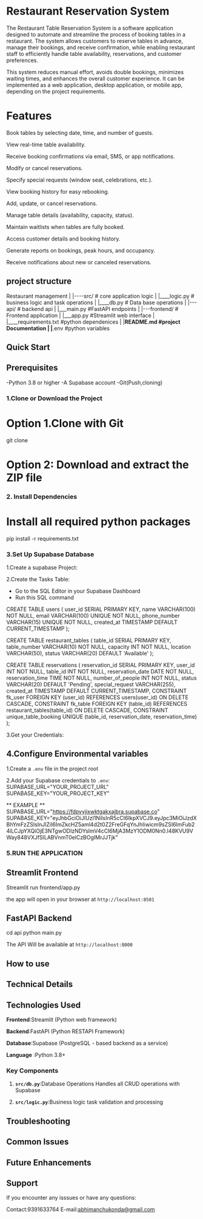 # Restaurant Reservation System

The Restaurant Table Reservation System is a software application designed to automate and streamline the process of booking tables in a restaurant. The system allows customers to reserve tables in advance, manage their bookings, and receive confirmation, while enabling restaurant staff to efficiently handle table availability, reservations, and customer preferences.

This system reduces manual effort, avoids double bookings, minimizes waiting times, and enhances the overall customer experience. It can be implemented as a web application, desktop application, or mobile app, depending on the project requirements.

# Features
Book tables by selecting date, time, and number of guests.

View real-time table availability.

Receive booking confirmations via email, SMS, or app notifications.

Modify or cancel reservations.

Specify special requests (window seat, celebrations, etc.).

View booking history for easy rebooking.

Add, update, or cancel reservations.

Manage table details (availability, capacity, status).

Maintain waitlists when tables are fully booked.

Access customer details and booking history.

Generate reports on bookings, peak hours, and occupancy.

Receive notifications about new or canceled reservations.


## project structure

Restaurant management 
|
|----src/               # core application  logic
|     |____logic.py      # business logic and task
operations
|     |____db.py         # Data base operations
|
|---api/                # backend api
|    |___main.py        #FastAPI endpoints
|
|---frontend/           # Frontend application
|      |___app.py       #Streamlit web interface
|
|____requirements.txt   #python dependenices
|
|____README.md          #project Documentation
|
|____.env    #python variables

## Quick Start

## Prerequisites

-Python 3.8 or higher
-A Supabase account
-Git(Push,cloning)

### 1.Clone or Download the Project
# Option 1.Clone with Git
git clone<Repository-url>

# Option 2: Download and extract the ZIP file

### 2. Install Dependencies

# Install all required python packages
pip install -r requirements.txt

### 3.Set Up Supabase Database

1.Create a supabase Project:

2.Create the Tasks Table:

- Go to the SQL Editor in your Supabase Dashboard
- Run this SQL command

CREATE TABLE users (
    user_id SERIAL PRIMARY KEY,
    name VARCHAR(100) NOT NULL,
    email VARCHAR(100) UNIQUE NOT NULL,
    phone_number VARCHAR(15) UNIQUE NOT NULL,
    created_at TIMESTAMP DEFAULT CURRENT_TIMESTAMP
);


CREATE TABLE restaurant_tables (
    table_id SERIAL PRIMARY KEY,
    table_number VARCHAR(10) NOT NULL,
    capacity INT NOT NULL,
    location VARCHAR(50),
    status VARCHAR(20) DEFAULT 'Available'
);


CREATE TABLE reservations (
    reservation_id SERIAL PRIMARY KEY,
    user_id INT NOT NULL,
    table_id INT NOT NULL,
    reservation_date DATE NOT NULL,
    reservation_time TIME NOT NULL,
    number_of_people INT NOT NULL,
    status VARCHAR(20) DEFAULT 'Pending',
    special_request VARCHAR(255),
    created_at TIMESTAMP DEFAULT CURRENT_TIMESTAMP,
    CONSTRAINT fk_user FOREIGN KEY (user_id)
        REFERENCES users(user_id) ON DELETE CASCADE,
    CONSTRAINT fk_table FOREIGN KEY (table_id)
        REFERENCES restaurant_tables(table_id) ON DELETE CASCADE,
    CONSTRAINT unique_table_booking UNIQUE (table_id, reservation_date, reservation_time)
);


3.Get your Credentials:

## 4.Configure Environmental variables

1.Create a `.env` file in the project root

2.Add your Supabase credentials to `.env`:
  SUPABASE_URL="YOUR_PROJECT_URL"
  SUPABASE_KEY="YOUR_PROJECT_KEY"

  ** EXAMPLE **
  SUPABASE_URL="https://fdpvyjixwktgakxajbra.supabase.co"
  SUPABASE_KEY="eyJhbGciOiJIUzI1NiIsInR5cCI6IkpXVCJ9.eyJpc3MiOiJzdXBhYmFzZSIsInJlZiI6ImZkcHZ5aml4d2t0Z2FreGFqYnJhIiwicm9sZSI6ImFub24iLCJpYXQiOjE3NTgwODIzNDYsImV4cCI6MjA3MzY1ODM0Nn0.I48KVU9VWay848VXJfSlLABVnmT0elCzBOgIMrJJTjk"

  ### 5.RUN THE APPLICATION

  ## Streamlit Frontend

  Streamlit run frontend/app.py

  the app will open in your browser at `http://localhost:8501`

  ## FastAPI Backend

  cd api
  python main.py

  The API Will be available at  `http://localhost:8000`

  ## How to use

  ## Technical Details

  ## Technologies Used

  **Frontend**:Streamlit (Python web framework)

  **Backend**:FastAPI (Python RESTAPI Framework)

  **Database**:Supabase (PostgreSQL - based backend as a service)

  **Language** :Python 3.8+

  ### Key Components

  1. **`src/db.py`**:Database Operations Handles all CRUD operations with Supabase

  2. **`src/logic.py`**:Business logic task validation and processing 

## Troubleshooting

## Common Issues


## Future Enhancements

## Support

If you encounter any isssues or have any questions:

Contact:9391633764
E-mail:abhimanchukonda@gmail.com


